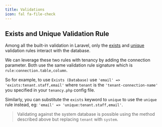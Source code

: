 ```yaml
---
title: Validations
icon: fal fa-file-check
---
```


## Exists and Unique Validation Rule

Among all the built-in validation in Laravel, only the [exists](https://laravel.com/docs/6.x/validation#rule-exists) and [unique](https://laravel.com/docs/6.0/validation#rule-unique) validation rules interact with the database.

We can leverage these two rules with tenancy by adding the connection parameter. Both use the same validation rule
signature which is `rule:connection.table,column`.

So for example, to use `Exists (Database)` use `'email' => 'exists:tenant.staff,email'` where `tenant` is the `'tenant-connection-name'` you specified in your `tenancy.php` config file.

Similarly, you can substitute the `exists` keyword to `unique` to use the `unique` rule instead, eg: `'email' => 'unique:tenant.staff,email'`.

> Validating against the system database is possible using the method described above but replacing `tenant` with `system`.

